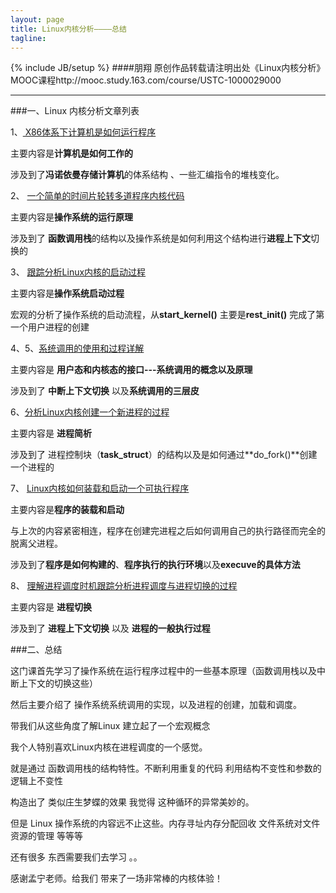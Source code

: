 ```yaml
---
layout: page
title: Linux内核分析————总结
tagline: 
---
```


{% include JB/setup %}
####朋翔 原创作品转载请注明出处《Linux内核分析》MOOC课程http://mooc.study.163.com/course/USTC-1000029000 

---
###一、Linux 内核分析文章列表

1、[ X86体系下计算机是如何运行程序](http://www.siplexy.me/Linux_1.html)
 
 主要内容是**计算机是如何工作的**

涉及到了**冯诺依曼存储计算机**的体系结构 、一些汇编指令的堆栈变化。


2、 [一个简单的时间片轮转多道程序内核代码](http://www.siplexy.me/Linux_2.html)

主要内容是**操作系统的运行原理**

涉及到了 **函数调用栈**的结构以及操作系统是如何利用这个结构进行**进程上下文**切换的



3、 [跟踪分析Linux内核的启动过程](http://www.siplexy.me/Linux_3.html)

主要内容是**操作系统启动过程**

宏观的分析了操作系统的启动流程，从**start_kernel()** 主要是**rest_init()** 完成了第一个用户进程的创建


4、5、[系统调用的使用和过程详解](http://www.siplexy.me/Linux_45.html)

主要内容是 **用户态和内核态的接口---系统调用的概念以及原理**

涉及到了 **中断上下文切换** 以及**系统调用的三层皮**


6、[分析Linux内核创建一个新进程的过程](http://www.siplexy.me/Linux_6.html)

主要内容是 **进程简析**

涉及到了 进程控制块（**task_struct**）的结构以及是如何通过**do_fork()**创建一个进程的


7、 [Linux内核如何装载和启动一个可执行程序](http://www.siplexy.me/Linux_7.html)

主要内容是**程序的装载和启动**

与上次的内容紧密相连，程序在创建完进程之后如何调用自己的执行路径而完全的脱离父进程。

涉及到了**程序是如何构建的**、**程序执行的执行环境**以及**execuve的具体方法**


8、 [理解进程调度时机跟踪分析进程调度与进程切换的过程](http://www.siplexy.me/Linux_8.html)

主要内容是 **进程切换**

涉及到了 **进程上下文切换** 以及 **进程的一般执行过程**


###二、总结

这门课首先学习了操作系统在运行程序过程中的一些基本原理（函数调用栈以及中断上下文的切换这些）

然后主要介绍了 操作系统系统调用的实现，以及进程的创建，加载和调度。

带我们从这些角度了解Linux 建立起了一个宏观概念

我个人特别喜欢Linux内核在进程调度的一个感觉。

就是通过 函数调用栈的结构特性。不断利用重复的代码 利用结构不变性和参数的逻辑上不变性

构造出了 类似庄生梦蝶的效果   我觉得 这种循环的异常美妙的。

但是 Linux 操作系统的内容远不止这些。内存寻址内存分配回收   文件系统对文件资源的管理  等等等

还有很多 东西需要我们去学习 。。

感谢孟宁老师。给我们 带来了一场非常棒的内核体验！


